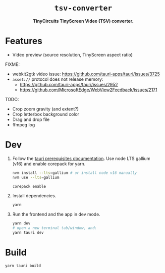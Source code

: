 <div align="center">
  <h1><code>tsv-converter</code></h1>
  <p><strong>TinyCircuits TinyScreen Video (TSV) converter.</strong></p>
</div>

# Features

- Video preview (source resolution, TinyScreen aspect ratio)

FIXME:

- webkit2gtk video issue: https://github.com/tauri-apps/tauri/issues/3725
- `asset://` protocol does not release memory:
  - https://github.com/tauri-apps/tauri/issues/2952
  - https://github.com/MicrosoftEdge/WebView2Feedback/issues/2171

TODO:

- Crop zoom gravity (and extent?)
- Crop letterbox background color
- Drag and drop file
- ffmpeg log

# Dev

1. Follow the [tauri prerequisites documentation](https://tauri.studio/docs/getting-started/prerequisites).
   Use node LTS gallium (v16) and enable corepack for yarn.

   ```sh
   nvm install --lts=gallium # or install node v16 manually
   nvm use --lts=gallium

   corepack enable
   ```

2. Install dependencies.

   ```sh
   yarn
   ```

3. Run the frontend and the app in dev mode.

   ```sh
   yarn dev
   # open a new terminal tab/window, and:
   yarn tauri dev
   ```

# Build

```sh
yarn tauri build
```
